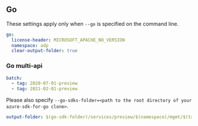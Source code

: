 ## Go

These settings apply only when `--go` is specified on the command line.

```yaml $(go)
go:
  license-header: MICROSOFT_APACHE_NO_VERSION
  namespace: adp
  clear-output-folder: true
```

### Go multi-api

``` yaml $(go) && $(multiapi)
batch:
  - tag: 2020-07-01-preview
  - tag: 2021-02-01-preview
```

Please also specify `--go-sdks-folder=<path to the root directory of your azure-sdk-for-go clone>`.

```yaml $(go)
output-folder: $(go-sdk-folder)/services/preview/$(namespace)/mgmt/$(tag)/$(namespace)
```
